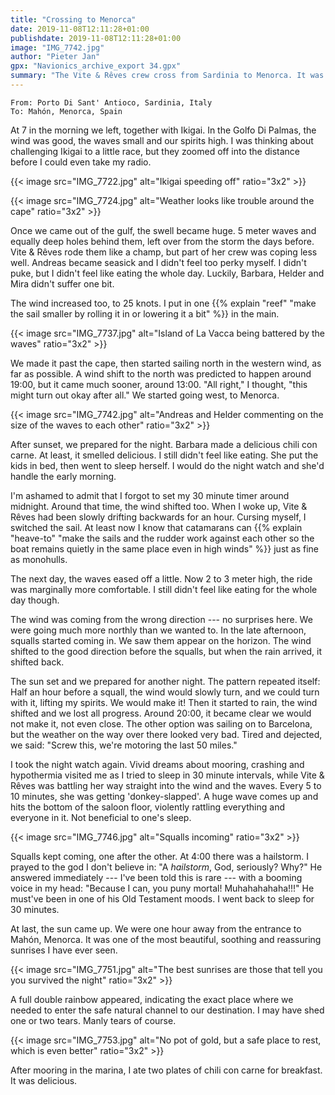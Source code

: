```yaml
---
title: "Crossing to Menorca"
date: 2019-11-08T12:11:28+01:00
publishdate: 2019-11-08T12:11:28+01:00
image: "IMG_7742.jpg"
author: "Pieter Jan"
gpx: "Navionics_archive_export 34.gpx"
summary: "The Vite & Rêves crew cross from Sardinia to Menorca. It was wild but went okay."
---
```


`From: Porto Di Sant' Antioco, Sardinia, Italy`<br/>
`To: Mahón, Menorca, Spain`

At 7 in the morning we left, together with Ikigai. In the Golfo Di Palmas, the wind was good, the waves small and our spirits high. I was thinking about challenging Ikigai to a little race, but they zoomed off into the distance before I could even take my radio.

{{< image src="IMG_7722.jpg" alt="Ikigai speeding off" ratio="3x2" >}}

{{< image src="IMG_7724.jpg" alt="Weather looks like trouble around the cape" ratio="3x2" >}}

Once we came out of the gulf, the swell became huge. 5 meter waves and equally deep holes behind them, left over from the storm the days before. Vite & Rêves rode them like a champ, but part of her crew was coping less well. Andreas became seasick and I didn't feel too perky myself. I didn't puke, but I didn't feel like eating the whole day. Luckily, Barbara, Helder and Mira didn't suffer one bit.

The wind increased too, to 25 knots. I put in one {{% explain "reef" "make the sail smaller by rolling it in or lowering it a bit" %}} in the main.

{{< image src="IMG_7737.jpg" alt="Island of La Vacca being battered by the waves" ratio="3x2" >}}

We made it past the cape, then started sailing north in the western wind, as far as possible. A wind shift to the north was predicted to happen around 19:00, but it came much sooner, around 13:00. "All right," I thought, "this might turn out okay after all." We started going west, to Menorca.

{{< image src="IMG_7742.jpg" alt="Andreas and Helder commenting on the size of the waves to each other" ratio="3x2" >}}

After sunset, we prepared for the night. Barbara made a delicious chili con carne. At least, it smelled delicious. I still didn't feel like eating. She put the kids in bed, then went to sleep herself. I would do the night watch and she'd handle the early morning.

I'm ashamed to admit that I forgot to set my 30 minute timer around midnight. Around that time, the wind shifted too. When I woke up, Vite & Rêves had been slowly drifting backwards for an hour. Cursing myself, I switched the sail. At least now I know that catamarans can {{% explain "heave-to" "make the sails and the rudder work against each other so the boat remains quietly in the same place even in high winds" %}} just as fine as monohulls.

The next day, the waves eased off a little. Now 2 to 3 meter high, the ride was marginally more comfortable. I still didn't feel like eating for the whole day though.

The wind was coming from the wrong direction --- no surprises here. We were going much more northly than we wanted to. In the late afternoon, squalls started coming in. We saw them appear on the horizon. The wind shifted to the good direction before the squalls, but when the rain arrived, it shifted back.

The sun set and we prepared for another night. The pattern repeated itself: Half an hour before a squall, the wind would slowly turn, and we could turn with it, lifting my spirits. We would make it! Then it started to rain, the wind shifted and we lost all progress. Around 20:00, it became clear we would not make it, not even close. The other option was sailing on to Barcelona, but the weather on the way over there looked very bad. Tired and dejected, we said: "Screw this, we're motoring the last 50 miles."

I took the night watch again. Vivid dreams about mooring, crashing and hypothermia visited me as I tried to sleep in 30 minute intervals, while Vite & Rêves was battling her way straight into the wind and the waves. Every 5 to 10 minutes, she was getting 'donkey-slapped'. A huge wave comes up and hits the bottom of the saloon floor, violently rattling everything and everyone in it. Not beneficial to one's sleep.

{{< image src="IMG_7746.jpg" alt="Squalls incoming" ratio="3x2" >}}

Squalls kept coming, one after the other. At 4:00 there was a hailstorm. I prayed to the god I don't believe in: "A _hailstorm_, God, seriously? Why?" He answered immediately --- I've been told this is rare --- with a booming voice in my head: "Because I can, you puny mortal! Muhahahahaha!!!" He must've been in one of his Old Testament moods. I went back to sleep for 30 minutes.

At last, the sun came up. We were one hour away from the entrance to Mahón, Menorca. It was one of the most beautiful, soothing and reassuring sunrises I have ever seen.

{{< image src="IMG_7751.jpg" alt="The best sunrises are those that tell you you survived the night" ratio="3x2" >}}

A full double rainbow appeared, indicating the exact place where we needed to enter the safe natural channel to our destination. I may have shed one or two tears. Manly tears of course.

{{< image src="IMG_7753.jpg" alt="No pot of gold, but a safe place to rest, which is even better" ratio="3x2" >}}

After mooring in the marina, I ate two plates of chili con carne for breakfast. It was delicious.
